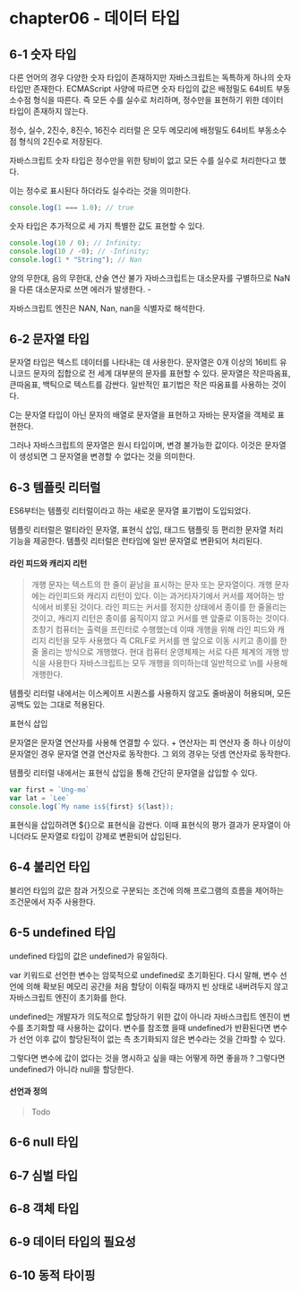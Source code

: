 # chapter06 - 데이터 타입

## 6-1 숫자 타입

다른 언어의 경우 다양한 숫자 타입이 존재하지만 자바스크립트는 독특하게 하나의 숫자 타입만 존재한다. ECMAScript 사양에 따르면 숫자 타입의 값은 배정밀도 64비트 부동소수점 형식을 따른다. 즉 모든 수를 실수로 처리하며, 정수만을 표현하기 위한 데이터 타입이 존재하지 않는다.

정수, 실수, 2진수, 8진수, 16진수 리터럴 은 모두 메모리에 배정밀도 64비트 부동소수점 형식의 2진수로 저장된다.

자바스크립트 숫자 타입은 정수만을 위한 탕비이 없고 모든 수를 실수로 처리한다고 했다.

이는 정수로 표시된다 하더라도 실수라는 것을 의미한다.

```js
console.log(1 === 1.0); // true
```

숫자 타입은 추가적으로 세 가지 특별한 값도 표현할 수 있다.

```js
console.log(10 / 0); // Infinity;
console.log(10 / -0); // -Infinity;
console.log(1 * "String"); // Nan
```

양의 무한대, 음의 무한대, 산술 연산 불가
자바스크립트는 대소문자를 구별하므로 NaN을 다른 대소문자로 쓰면 에러가 발생한다. -

자바스크립트 엔진은 NAN, Nan, nan을 식별자로 해석한다.

## 6-2 문자열 타입

문자열 타입은 텍스트 데이터를 나타내는 데 사용한다. 문자열은 0개 이상의 16비트 유니코드 문자의 집합으로 전 세계 대부분의 문자를 표현할 수 있다.
문자열은 작은따옴표, 큰따옴표, 백틱으로 텍스트를 감싼다. 일반적인 표기법은 작은 따옴표를 사용하는 것이다.

C는 문자열 타입이 아닌 문자의 배열로 문자열을 표현하고 자바는 문자열을 객체로 표현한다.

그러나 자바스크립트의 문자열은 원시 타입이며, 변경 불가능한 값이다. 이것은 문자열이 생성되면 그 문자열을 변경할 수 없다는 것을 의미한다.

## 6-3 템플릿 리터럴

ES6부터는 템플릿 리터럴이라고 하는 새로운 문자열 표기법이 도입되었다.

템플릿 리터럴은 멀티라인 문자열, 표현식 삽입, 태그드 탬플릿 등 편리한 문자열 처리 기능을 제공한다. 템플릿 리터럴은 런타임에 일반 문자열로 변환되어 처리된다.

#### 라인 피드와 캐리지 리턴

> 개행 문자는 텍스트의 한 줄이 끝남을 표시하는 문자 또는 문자열이다. 개행 문자에는 라인피드와 캐리지 리턴이 있다. 이는 과거타자기에서 커서를 제어하는 방식에서 비롯된 것이다. 라인 피드는 커서를 정지한 상태에서 종이를 한 줄올리는 것이고, 캐리지 리턴은 종이를 움직이지 않고 커서를 맨 앞줄로 이동하는 것이다. 초창기 컴퓨터는 출력을 프린터로 수행했는데 이때 개행을 위해 라인 피드와 캐리지 리턴을 모두 사용했다 즉 CRLF로 커서를 맨 앞으로 이동 시키고 종이를 한 줄 올리는 방식으로 개행했다. 현대 컴퓨터 운영체제는 서로 다른 체계의 개행 방식을 사용한다 자바스크립트는 모두 개행을 의미하는데 일반적으로 \n를 사용해 개행한다.

템플릿 리터럴 내에서는 이스케이프 시퀀스를 사용하지 않고도 줄바꿈이 허용되며, 모든 공백도 있는 그대로 적용된다.

표현식 삽입

문자열은 문자열 연산자를 사용해 연결할 수 있다. + 연산자는 피 연산자 중 하나 이상이 문자열인 경우 문자열 연결 연산자로 동작한다. 그 외의 경우는 덧셈 연산자로 동작한다.

템플릿 리터럴 내에서는 표현식 삽입을 통해 간단히 문자열을 삽입할 수 있다.

```js
var first = `Ung-mo`
var lat = `Lee`
console.log(`My name is${first} ${last});
```

표현식을 삽입하려면 ${}으로 표현식을 감싼다. 이때 표현식의 평가 결과가 문자열이 아니더라도 문자열로 타입이 강제로 변환되어 삽입된다.

## 6-4 불리언 타입

불리언 타입의 값은 참과 거짓으로 구분되는 조건에 의해 프로그램의 흐름을 제어하는 조건문에서 자주 사용한다.

## 6-5 undefined 타입

undefined 타입의 값은 undefined가 유일하다.

var 키워드로 선언한 변수는 암묵적으로 undefined로 초기화된다. 다시 말해, 변수 선언에 의해 확보된 메모리 공간을 처음 할당이 이뤄질 때까지 빈 상태로 내버려두지 않고 자바스크립트 엔진이 초기화를 한다.

undefined는 개발자가 의도적으로 할당하기 위한 값이 아니라 자바스크립트 엔진이 변수를 초기화할 때 사용하는 값이다. 변수를 참조했 을때 undefined가 반환된다면 변수가 선언 이후 값이 할당된적이 없는 측 초기화되지 않은 변수라는 것을 간파할 수 있다.

그렇다면 변수에 값이 없다는 것을 명시하고 싶을 때는 어떻게 하면 좋을까 ? 그렇다면 undefined가 아니라 null을 할당한다.

#### 선언과 정의

> Todo

## 6-6 null 타입

## 6-7 심벌 타입

## 6-8 객체 타입

## 6-9 데이터 타입의 필요성

## 6-10 동적 타이핑
